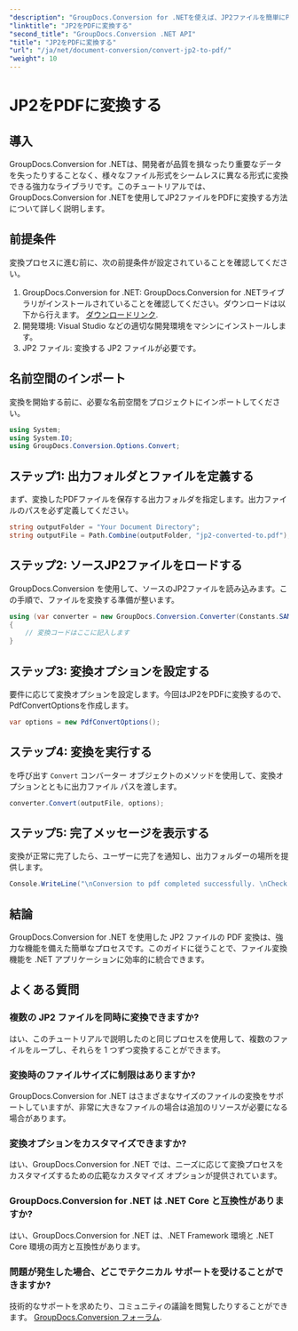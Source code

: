 ```yaml
---
"description": "GroupDocs.Conversion for .NETを使えば、JP2ファイルを簡単にPDFに変換できます。ステップバイステップのガイドに従って、シームレスに統合しましょう。"
"linktitle": "JP2をPDFに変換する"
"second_title": "GroupDocs.Conversion .NET API"
"title": "JP2をPDFに変換する"
"url": "/ja/net/document-conversion/convert-jp2-to-pdf/"
"weight": 10
---
```


# JP2をPDFに変換する

## 導入
GroupDocs.Conversion for .NETは、開発者が品質を損なったり重要なデータを失ったりすることなく、様々なファイル形式をシームレスに異なる形式に変換できる強力なライブラリです。このチュートリアルでは、GroupDocs.Conversion for .NETを使用してJP2ファイルをPDFに変換する方法について詳しく説明します。 
## 前提条件
変換プロセスに進む前に、次の前提条件が設定されていることを確認してください。
1. GroupDocs.Conversion for .NET: GroupDocs.Conversion for .NETライブラリがインストールされていることを確認してください。ダウンロードは以下から行えます。 [ダウンロードリンク](https://releases。groupdocs.com/conversion/net/).
2. 開発環境: Visual Studio などの適切な開発環境をマシンにインストールします。
3. JP2 ファイル: 変換する JP2 ファイルが必要です。

## 名前空間のインポート
変換を開始する前に、必要な名前空間をプロジェクトにインポートしてください。
```csharp
using System;
using System.IO;
using GroupDocs.Conversion.Options.Convert;
```

## ステップ1: 出力フォルダとファイルを定義する
まず、変換したPDFファイルを保存する出力フォルダを指定します。出力ファイルのパスを必ず定義してください。
```csharp
string outputFolder = "Your Document Directory";
string outputFile = Path.Combine(outputFolder, "jp2-converted-to.pdf");
```
## ステップ2: ソースJP2ファイルをロードする
GroupDocs.Conversion を使用して、ソースのJP2ファイルを読み込みます。この手順で、ファイルを変換する準備が整います。
```csharp
using (var converter = new GroupDocs.Conversion.Converter(Constants.SAMPLE_JP2))
{
    // 変換コードはここに記入します
}
```
## ステップ3: 変換オプションを設定する
要件に応じて変換オプションを設定します。今回はJP2をPDFに変換するので、PdfConvertOptionsを作成します。
```csharp
var options = new PdfConvertOptions();
```
## ステップ4: 変換を実行する
を呼び出す `Convert` コンバーター オブジェクトのメソッドを使用して、変換オプションとともに出力ファイル パスを渡します。
```csharp
converter.Convert(outputFile, options);
```
## ステップ5: 完了メッセージを表示する
変換が正常に完了したら、ユーザーに完了を通知し、出力フォルダーの場所を提供します。
```csharp
Console.WriteLine("\nConversion to pdf completed successfully. \nCheck output in {0}", outputFolder);
```

## 結論
GroupDocs.Conversion for .NET を使用した JP2 ファイルの PDF 変換は、強力な機能を備えた簡単なプロセスです。このガイドに従うことで、ファイル変換機能を .NET アプリケーションに効率的に統合できます。
## よくある質問
### 複数の JP2 ファイルを同時に変換できますか?
はい、このチュートリアルで説明したのと同じプロセスを使用して、複数のファイルをループし、それらを 1 つずつ変換することができます。
### 変換時のファイルサイズに制限はありますか?
GroupDocs.Conversion for .NET はさまざまなサイズのファイルの変換をサポートしていますが、非常に大きなファイルの場合は追加のリソースが必要になる場合があります。
### 変換オプションをカスタマイズできますか?
はい、GroupDocs.Conversion for .NET では、ニーズに応じて変換プロセスをカスタマイズするための広範なカスタマイズ オプションが提供されています。
### GroupDocs.Conversion for .NET は .NET Core と互換性がありますか?
はい、GroupDocs.Conversion for .NET は、.NET Framework 環境と .NET Core 環境の両方と互換性があります。
### 問題が発生した場合、どこでテクニカル サポートを受けることができますか?
技術的なサポートを求めたり、コミュニティの議論を閲覧したりすることができます。 [GroupDocs.Conversion フォーラム](https://forum。groupdocs.com/c/conversion/11).